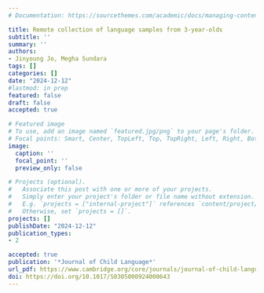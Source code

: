```yaml
---
# Documentation: https://sourcethemes.com/academic/docs/managing-content/

title: Remote collection of language samples from 3-year-olds
subtitle: ''
summary: ''
authors:
- Jinyoung Jo, Megha Sundara
tags: []
categories: []
date: "2024-12-12"
#lastmod: in prep
featured: false
draft: false
accepted: true

# Featured image
# To use, add an image named `featured.jpg/png` to your page's folder.
# Focal points: Smart, Center, TopLeft, Top, TopRight, Left, Right, BottomLeft, Bottom, BottomRight.
image:
  caption: ''
  focal_point: ''
  preview_only: false

# Projects (optional).
#   Associate this post with one or more of your projects.
#   Simply enter your project's folder or file name without extension.
#   E.g. `projects = ["internal-project"]` references `content/project/deep-learning/index.md`.
#   Otherwise, set `projects = []`.
projects: []
publishDate: "2024-12-12"
publication_types:
- 2

accepted: true
publication: '*Journal of Child Language*'
url_pdf: https://www.cambridge.org/core/journals/journal-of-child-language/article/remote-collection-of-language-samples-from-threeyearolds/327D4F86B9B9A018D52418076170110E
doi: https://doi.org/10.1017/S0305000924000643
---
```

